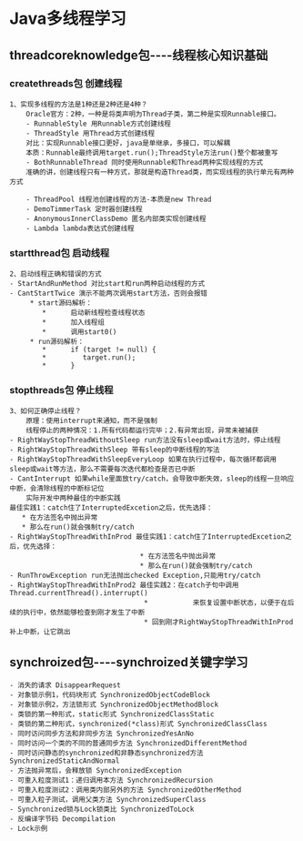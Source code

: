 # Java多线程学习
## threadcoreknowledge包----线程核心知识基础
### createthreads包 创建线程
    1、实现多线程的方法是1种还是2种还是4种？
        Oracle官方：2种，一种是将类声明为Thread子类，第二种是实现Runnable接口。
        - RunnableStyle 用Runnable方式创建线程
        - ThreadStyle 用Thread方式创建线程
        对比：实现Runnable接口更好，java是单继承，多接口，可以解耦
        本质：Runnable最终调用target.run();ThreadStyle方法run()整个都被重写
        - BothRunnableThread 同时使用Runnable和Thread两种实现线程的方式
        准确的讲，创建线程只有一种方式，那就是构造Thread类，而实现线程的执行单元有两种方式
        
        - ThreadPool 线程池创建线程的方法-本质是new Thread
        - DemoTimmerTask 定时器创建线程
        - AnonymousInnerClassDemo 匿名内部类实现创建线程
        - Lambda lambda表达式创建线程

### startthread包 启动线程
    2、启动线程正确和错误的方式
    - StartAndRunMethod 对比start和run两种启动线程的方式
    - CantStartTwice 演示不能两次调用start方法，否则会报错
         * start源码解析：
            *      启动新线程检查线程状态
            *      加入线程组
            *      调用start0()
         * run源码解析：
            *      if (target != null) {
            *         target.run();
            *      }
### stopthreads包 停止线程
    3、如何正确停止线程？
        原理：使用interrupt来通知，而不是强制
        线程停止的两种情况：1.所有代码都运行完毕；2.有异常出现，异常未被捕获
    - RightWayStopThreadWithoutSleep run方法没有sleep或wait方法时，停止线程
    - RightWayStopThreadWithSleep 带有sleep的中断线程的写法
    - RightWayStopThreadWithSleepEveryLoop 如果在执行过程中，每次循环都调用sleep或wait等方法，那么不需要每次迭代都检查是否已中断
    - CantInterrupt 如果while里面放try/catch，会导致中断失效，sleep的线程一旦响应中断，会清除线程的中断标记位
        实际开发中两种最佳的中断实践
    最佳实践1：catch住了InterruptedExcetion之后，优先选择：
       * 在方法签名中抛出异常
       * 那么在run()就会强制try/catch
    - RightWayStopThreadWithInProd 最佳实践1：catch住了InterruptedExcetion之后，优先选择：
                                    * 在方法签名中抛出异常
                                    * 那么在run()就会强制try/catch
    - RunThrowException run无法抛出checked Exception,只能用try/catch
    - RightWayStopThreadWithInProd2 最佳实践2：在catch子句中调用Thread.currentThread().interrupt()
                                     *           来恢复设置中断状态，以便于在后续的执行中，依然能够检查到刚才发生了中断
                                     * 回到刚才RightWayStopThreadWithInProd补上中断，让它跳出
        
    
## synchroized包----synchroized关键字学习
    - 消失的请求 DisappearRequest
    - 对象锁示例1，代码块形式 SynchronizedObjectCodeBlock
    - 对象锁示例2，方法锁形式 SynchronizedObjectMethodBlock
    - 类锁的第一种形式，static形式 SynchronizedClassStatic
    - 类锁的第二种形式，synchronized(*class)形式 SynchronizedClassClass
    - 同时访问同步方法和非同步方法 SynchronizedYesAnNo
    - 同时访问一个类的不同的普通同步方法 SynchronizedDifferentMethod
    - 同时访问静态的synchronized和非静态synchronized方法 SynchronizedStaticAndNormal
    - 方法抛异常后，会释放锁 SynchronizedException
    - 可重入粒度测试1：递归调用本方法 SynchronizedRecursion
    - 可重入粒度测试2：调用类内部另外的方法 SynchronizedOtherMethod
    - 可重入粒子测试，调用父类方法 SynchronizedSuperClass
    - Synchronized锁与Lock锁类比 SynchronizedToLock
    - 反编译字节码 Decompilation
    - Lock示例







